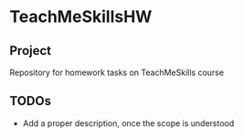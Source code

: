 # TeachMeSkillsHW

## Project

Repository for homework tasks on TeachMeSkills course

## TODOs
* Add a proper description, once the scope is understood
